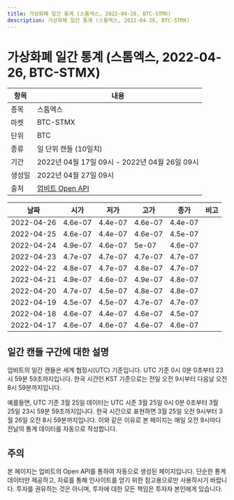 ```yaml
---
title: 가상화폐 일간 통계 (스톰엑스, 2022-04-26, BTC-STMX)
description: 가상화폐 일간 통계 (스톰엑스, 2022-04-26, BTC-STMX)
---
```



가상화폐 일간 통계 (스톰엑스, 2022-04-26, BTC-STMX)
===

|항목|내용|
|--|--|
|종목|스톰엑스|
|마켓|BTC-STMX|
|단위|BTC|
|종류|일 단위 캔들 (10일치)|
|기간|2022년 04월 17일 09시 - 2022년 04월 26일 09시|
|생성일|2022년 04월 27일 09시|
|출처|[업비트 Open API](https://docs.upbit.com)|


|날짜|시가|저가|고가|종가|비고|
|--|--|--|--|--|--|
|2022-04-26|4.6e-07|4.4e-07|4.6e-07|4.4e-07|    |
|2022-04-25|4.6e-07|4.4e-07|4.6e-07|4.5e-07|    |
|2022-04-24|4.9e-07|4.6e-07|5e-07|4.6e-07|    |
|2022-04-23|4.7e-07|4.7e-07|4.7e-07|4.7e-07|    |
|2022-04-22|4.8e-07|4.7e-07|4.8e-07|4.7e-07|    |
|2022-04-21|4.9e-07|4.6e-07|4.9e-07|4.8e-07|    |
|2022-04-20|4.7e-07|4.5e-07|4.8e-07|4.8e-07|    |
|2022-04-19|4.5e-07|4.5e-07|4.7e-07|4.7e-07|    |
|2022-04-18|4.6e-07|4.4e-07|4.6e-07|4.5e-07|    |
|2022-04-17|4.6e-07|4.6e-07|4.6e-07|4.6e-07|    |


일간 캔들 구간에 대한 설명
---


업비트의 일간 캔들은 세계 협정시(UTC) 기준입니다. 
UTC 기준 0시 0분 0초부터 23시 59분 59초까지입니다. 
한국 시간인 KST 기준으로는 전일 오전 9시부터 다음날 오전 8시 59분까지입니다. 


예를들면, UTC 기준 3월 25일 데이터는 UTC 시준 3월 25일 0시 0분 0초부터 3월 25일 23시 59분 59초까지입니다. 
한국 시간으로 표현하면 3월 25일 오전 9시부터 3월 26일 오전 8시 59분까지입니다. 
이와 같은 이유로 본 페이지는 매일 오전 9시마다 전날의 통계 데이터를 자동으로 작성합니다. 


주의
---


본 페이지는 업비트의 Open API를 통하여 자동으로 생성된 페이지입니다. 
단순한 통계 데이터만 제공하고, 자료를 통해 인사이트를 얻기 위한 참고용으로만 사용하시기 바랍니다. 
투자를 권유하는 것은 아니며, 투자에 대한 모든 책임은 투자자 본인에게 있습니다. 
